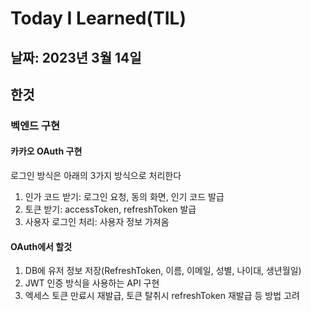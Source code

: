# Today I Learned(TIL)
## 날짜: 2023년 3월 14일 
## 한것
### 벡엔드 구현
#### 카카오 OAuth 구현
로그인 방식은 아래의 3가지 방식으로 처리한다

1. 인가 코드 받기: 로그인 요청, 동의 화면, 인기 코드 발급
2. 토큰 받기: accessToken, refreshToken 발급
3. 사용자 로그인 처리: 사용자 정보 가져옴

#### OAuth에서 할것
1. DB에 유저 정보 저장(RefreshToken, 이름, 이메일, 성별, 나이대, 생년월일)
2. JWT 인증 방식을 사용하는 API 구현
3. 엑세스 토큰 만료시 재발급, 토큰 탈취시 refreshToken 재발급 등 방법 고려

